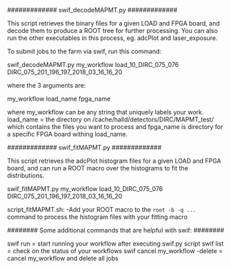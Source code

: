 ############# swif_decodeMAPMT.py #############

This script retrieves the binary files for a given LOAD and FPGA board, and decode them to produce a ROOT tree for further processing.  You can also run the other executables in this process, eg. adcPlot and laser_exposure.

To submit jobs to the farm via swif, run this command:

swif_decodeMAPMT.py my_workflow load_10_DIRC_075_076 DIRC_075_201_196_197_2018_03_16_16_20

where the 3 arguments are: 

my_workflow
load_name 
fpga_name

where my_workflow can be any string that uniquely labels your work.  load_name = the directory on /cache/halld/detectors/DIRC/MAPMT_test/ which contains the files you want to process and fpga_name is directory for a specific FPGA board withing load_name. 

############# swif_fitMAPMT.py #############

This script retrieves the adcPlot histogram files for a given LOAD and FPGA board, and can run a ROOT macro over the histograms to fit the distributions.  

swif_fitMAPMT.py my_workflow load_10_DIRC_075_076 DIRC_075_201_196_197_2018_03_16_16_20

script_fitMAPMT.sh:
-Add your ROOT macro to the `root -b -q ...` command to process the histogram files with your fitting macro

######## Some additional commands that are helpful with swif: ########

swif run 			   = start running your workflow after executing swif.py script 
swif list    			   = check on the status of your workflows
swif cancel my_workflow -delete    = cancel my_workflow and delete all jobs
